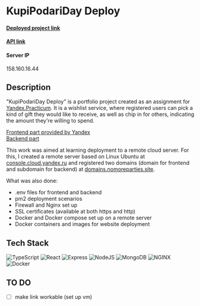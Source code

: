 # KupiPodariDay Deploy #

#### [Deployed project link](https://kupipodariday.student.nomoredomains.monster/)
#### [API link](https://api.kupipodariday.student.nomoredomains.monster/)
#### **Server IP** 
158.160.16.44

## Description 
"KupiPodariDay Deploy" is a portfolio project created as an assignment for [Yandex.Practicum](https://practicum.yandex.com/web/ "Web Development Program"). It is a wishlist service, where registered users can pick a kind of gift they would like to receive, as well as chip in for others, indicating the amount they're willing to spend.

[Frontend part provided by Yandex](https://github.com/daryamakavchik/mesto-project-pair)
</br>
[Backend part](https://github.com/daryamakavchik/kupipodariday-backend)

This work was aimed at learning deployment to a remote cloud server. For this, I created a remote server based on Linux Ubuntu at [console.cloud.yandex.ru](https://console.cloud.yandex.ru/) and registered two domains (domain for frontend and subdomain for backend) at [domains.nomoreparties.site](domains.nomoreparties.site). 

What was also done:
* .env files for frontend and backend
* pm2 deployment scenarios
* Firewall and Nginx set up
* SSL certificates (available at both https and http)
* Docker and Docker compose set up on a remote server
* Docker containers and images for website deployment

## Tech Stack
![TypeScript](https://img.shields.io/badge/TypeScript-007ACC?style=for-the-badge&logo=typescript&logoColor=white)
![React](https://img.shields.io/badge/React-20232A?style=for-the-badge&logo=react&logoColor=61DAFB)
![Express](https://img.shields.io/badge/Express.js-000000?style=for-the-badge&logo=express&logoColor=white)
![NodeJS](https://img.shields.io/badge/Node.js-339933?style=for-the-badge&logo=nodedotjs&logoColor=white)
![MongoDB](https://img.shields.io/badge/MongoDB-4EA94B?style=for-the-badge&logo=mongodb&logoColor=white)
![NGINX](https://img.shields.io/badge/Nginx-009639?style=for-the-badge&logo=nginx&logoColor=white)
![Docker](https://img.shields.io/badge/Docker-2CA5E0?style=for-the-badge&logo=docker&logoColor=white)

## TO DO
- [ ] make link workable (set up vm)

